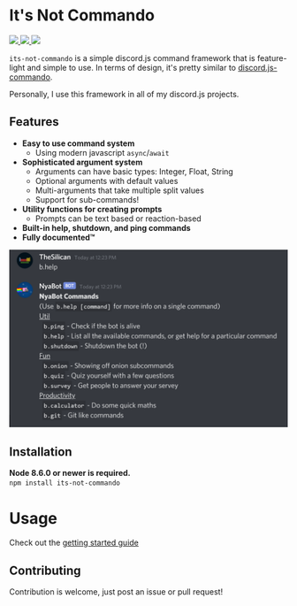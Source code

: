 # It's Not Commando

<p align="left">
  <a href="https://www.npmjs.com/package/its-not-commando" alt="Version">
    <img src="https://img.shields.io/npm/v/its-not-commando" />
  </a>
  <a href="https://www.npmjs.com/package/its-not-commando" alt="Version">
    <img src="https://img.shields.io/npm/dy/its-not-commando" />
  </a>
  <a href="https://github.com/thesilican/its-not-commando" alt="Version">
    <img src="https://img.shields.io/requires/github/thesilican/its-not-commando" />
  </a>
</p>

`its-not-commando` is a simple discord.js command framework that is feature-light and
simple to use. In terms of design, it's pretty similar to [discord.js-commando][commando].

Personally, I use this framework in all of my discord.js projects.

## Features

- **Easy to use command system**
  - Using modern javascript `async`/`await`
- **Sophisticated argument system**
  - Arguments can have basic types: Integer, Float, String
  - Optional arguments with default values
  - Multi-arguments that take multiple split values
  - Support for sub-commands!
- **Utility functions for creating prompts**
  - Prompts can be text based or reaction-based
- **Built-in help, shutdown, and ping commands**
- **Fully documented™**

![Bot usage](./docs/img1.png)

## Installation

**Node 8.6.0 or newer is required.**  
`npm install its-not-commando`

# Usage

Check out the [getting started guide][gettingstarted]

## Contributing

Contribution is welcome, just post an issue or pull request!

[commando]: https://github.com/discordjs/Commando
[discordjs]: https://github.com/discordjs/discord.js
[gettingstarted]: https://github.com/thesilican/its-not-commando/blob/master/docs/GettingStarted.md
